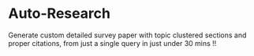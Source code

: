 # Auto-Research
Generate custom detailed survey paper with topic clustered sections and proper citations, from just a single query in just under 30 mins !!
